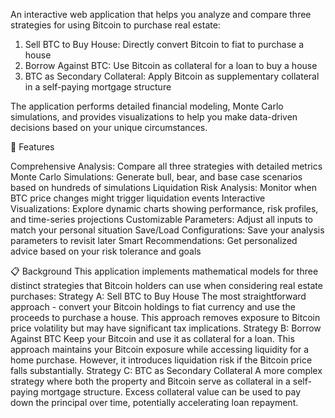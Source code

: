 An interactive web application that helps you analyze and compare three strategies for using Bitcoin to purchase real estate:

1. Sell BTC to Buy House: Directly convert Bitcoin to fiat to purchase a house
2. Borrow Against BTC: Use Bitcoin as collateral for a loan to buy a house
3. BTC as Secondary Collateral: Apply Bitcoin as supplementary collateral in a self-paying mortgage structure

The application performs detailed financial modeling, Monte Carlo simulations, and provides visualizations to help you make data-driven decisions based on your unique circumstances.

🌟 Features

Comprehensive Analysis: Compare all three strategies with detailed metrics
Monte Carlo Simulations: Generate bull, bear, and base case scenarios based on hundreds of simulations
Liquidation Risk Analysis: Monitor when BTC price changes might trigger liquidation events
Interactive Visualizations: Explore dynamic charts showing performance, risk profiles, and time-series projections
Customizable Parameters: Adjust all inputs to match your personal situation
Save/Load Configurations: Save your analysis parameters to revisit later
Smart Recommendations: Get personalized advice based on your risk tolerance and goals

📋 Background
This application implements mathematical models for three distinct strategies that Bitcoin holders can use when considering real estate purchases:
Strategy A: Sell BTC to Buy House
The most straightforward approach - convert your Bitcoin holdings to fiat currency and use the proceeds to purchase a house. This approach removes exposure to Bitcoin price volatility but may have significant tax implications.
Strategy B: Borrow Against BTC
Keep your Bitcoin and use it as collateral for a loan. This approach maintains your Bitcoin exposure while accessing liquidity for a home purchase. However, it introduces liquidation risk if the Bitcoin price falls substantially.
Strategy C: BTC as Secondary Collateral
A more complex strategy where both the property and Bitcoin serve as collateral in a self-paying mortgage structure. Excess collateral value can be used to pay down the principal over time, potentially accelerating loan repayment.
